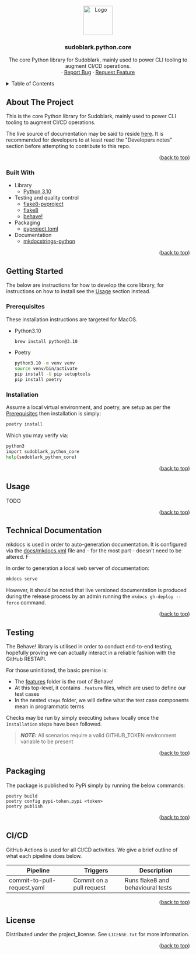 <!-- PROJECT LOGO -->
<br />
<div align="center">
  <a href="https://github.com/sudoblark/sudoblark.python.core">
    <img src="./docs/logo.jpg" alt="Logo" width="80" height="80">
  </a>

<h3 align="center">sudoblark.python.core</h3>

  <p align="center">
    The core Python library for Sudoblark, mainly used to power CLI tooling to augment CI/CD operations.
    <br>
    &middot;
    <a href="https://github.com/sudoblark/sudoblark.python.core/issues/new?labels=bug&template=bug-report---.md">Report Bug</a>
    &middot;
    <a href="https://github.com/sudoblark/sudoblark.python.core/issues/new?labels=enhancement&template=feature-request---.md">Request Feature</a>
  </p>
</div>

<!-- TABLE OF CONTENTS -->
<details>
  <summary>Table of Contents</summary>
  <ol>
    <li>
      <a href="#about-the-project">About The Project</a>
      <ul>
        <li><a href="#built-with">Built With</a></li>
      </ul>
    </li>
    <li>
      <a href="#getting-started">Getting Started</a>
      <ul>
        <li><a href="#prerequisites">Prerequisites</a></li>
        <li><a href="#installation">Installation</a></li>
      </ul>
    </li>
    <li><a href="#usage">Usage</a></li>
    <li><a href="#technical-documentation">Technical Documentation</a></li>
    <li><a href="#testing">Testing</a></li>
    <li><a href="#packaging">Packaging</a></li>
    <li><a href="#cicd">CI/CD</a></li>
    <li><a href="#license">License</a></li>
    <li><a href="#contact">Contact</a></li>
  </ol>
</details>

<!-- ABOUT THE PROJECT -->
## About The Project

This is the core Python library for Sudoblark, mainly used to power CLI tooling
to augment CI/CD operations.

The live source of documentation may be said to reside [here](https://sudoblark.github.io/sudoblark.python.core/). It
is recommended for developers to at least read the "Developers notes" section
before attempting to contribute to this repo.

<p align="right">(<a href="#readme-top">back to top</a>)</p>

### Built With

* Library
  * [Python 3.10](https://docs.python.org/3.10/)
* Testing and quality control
  * [flake8-pyproject](https://pypi.org/project/Flake8-pyproject/)
  * [flake8](https://flake8.pycqa.org/en/latest/)
  * [behave!](https://behave.readthedocs.io/en/latest/)
* Packaging
  * [pyproject.toml](https://packaging.python.org/en/latest/guides/writing-pyproject-toml/)
* Documentation
  * [mkdocstrings-python](https://mkdocstrings.github.io/python/)

<p align="right">(<a href="#readme-top">back to top</a>)</p>

<!-- GETTING STARTED -->
## Getting Started

The below are instructions for how to develop the core library,
for instructions on how to install see the <a href="#usage">Usage</a>
section instead.

### Prerequisites

These installation instructions are targeted for MacOS.

* Python3.10
    ```sh
    brew install python@3.10
    ```
* Poetry
  ```sh
  python3.10 -m venv venv
  source venv/bin/activate
  pip install -U pip setuptools
  pip install poetry
  ```

### Installation

Assume a local virtual environment, and poetry, are setup as per
the <a href="#prerequisites">Prerequisites</a> then installation
is simply:

```sh
poetry install
```

Which you may verify via:

```sh
python3
import sudoblark_python_core
help(sudoblark_python_core)
```

<p align="right">(<a href="#readme-top">back to top</a>)</p>


<!-- USAGE EXAMPLES -->
## Usage

TODO

<p align="right">(<a href="#readme-top">back to top</a>)</p>

<!-- TECHNICAL DOCUMENTATION -->
## Technical Documentation

mkdocs is used in order to auto-generation documentation. It is configured via
the [docs/mkdocs.yml](./docs/mkdocs.yml) file and - for the most part - doesn't
need to be altered. F

In order to generation a local web server of documentation:

```sh
mkdocs serve
```

However, it should be noted that live versioned documentation is produced during
the release process by an admin running the `mkdocs gh-deploy --force` command.

<p align="right">(<a href="#readme-top">back to top</a>)</p>

<!-- Testing -->
## Testing

The Behave! library is utilised in order to conduct end-to-end testing, hopefully proving
we can actually interact in a reliable fashion with the GitHub RESTAPI.

For those uninitiated, the basic premise is:
- The [features](features) folder is the root of Behave!
- At this top-level, it contains `.feature` files, which are used to define our test cases
- In the nested `steps` folder, we will define what the test case components mean in programmatic terms

Checks may be run by simply executing `behave` locally once the `Installation` steps have been followed.

> **_NOTE:_**  All scenarios require a valid GITHUB_TOKEN environment variable to be present

<p align="right">(<a href="#readme-top">back to top</a>)</p>

<!-- Packaging -->
## Packaging

The package is published to PyPi simply by running the below commands:

```shell
poetry build
poetry config pypi-token.pypi <token>
poetry publish
```

<p align="right">(<a href="#readme-top">back to top</a>)</p>

<!-- CI/CD -->
## CI/CD

GitHub Actions is used for all CI/CD activities. We give a brief outline of what
each pipeline does below.

| Pipeline                    | Triggers                 | Description                       |
|-----------------------------|--------------------------|-----------------------------------|
| commit-to-pull-request.yaml | Commit on a pull request | Runs flake8 and behavioural tests |


<p align="right">(<a href="#readme-top">back to top</a>)</p>

<!-- LICENSE -->
## License

Distributed under the project_license. See `LICENSE.txt` for more information.

<p align="right">(<a href="#readme-top">back to top</a>)</p>